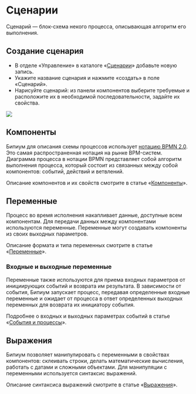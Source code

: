 # Сценарии

Сценарий — блок-схема некого процесса, описывающая алгоритм его выполнения.

## Создание сценария

* В отделе «Управление» в каталоге «[Сценарии](../../structure/systemcatalogs/scripts.md)» добавьте новую запись.
* Укажите название сценария и нажмите «создать» в поле «Сценарий».
* Нарисуйте сценарий: из панели компонентов выберите требуемые и расположите их в необходимой последовательности, задайте их свойства.

![](../../../.gitbook/assets/044\_Запрос\_к\_внешним.png)

## Компоненты

Бипиум для описания схемы процессов использует [нотацию BPMN 2.0](https://ru.wikipedia.org/wiki/BPMN). Это самая распространенная нотация на рынке BPM-систем. Диаграмма процесса в нотации BPMN представляет собой алгоритм выполнения процесса, который состоит из связанных между собой компонентов: событий, действий и ветвлений.

Описание компонентов и их свойств смотрите в статье «[Компоненты](components/)».

## Переменные

Процесс во время исполнения накапливает данные, доступные всем компонентам. Для передачи данных между компонентами используются переменные. Переменные могут создавать компоненты из своих выходных параметров.

Описание формата и типа переменных смотрите в статье «[Переменные](variables.md)».

### Входные и выходные переменные

Переменные также используются для приема входных параметров от инициирующих событий и возврата им результата. В зависимости от события, Бипиум запускает процесс, передавая определенные входные переменные и ожидает от процесса в ответ определенных выходных переменных для возврата их инициатору события.

Подробнее о входных и выходных параметрах событий в статье «[События и процессы](../events/)».

## Выражения

Бипиум позволяет манипулировать с переменными в свойствах компонентов: склеивать строки, делать математические вычисления, работать с датами и сложными объектами. Для манипуляции с переменными используется синтаксис выражений.

Описание синтаксиса выражений смотрите в статье «[Выражения](expression.md)».
